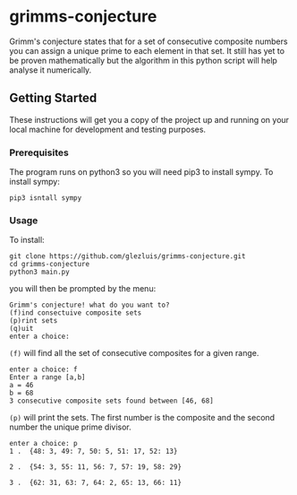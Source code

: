 # grimms-conjecture
Grimm's conjecture states that for a set of consecutive composite numbers you can assign a unique prime to each element in that set. It still has yet to be proven mathematically but the algorithm in this python script will help analyse it numerically. 

## Getting Started
These instructions will get you a copy of the project up and running on your local machine for development and testing purposes. 

### Prerequisites
The program runs on python3 so you will need pip3 to install sympy. 
To install sympy:
```
pip3 isntall sympy
```

### Usage

To install: 
```
git clone https://github.com/glezluis/grimms-conjecture.git
cd grimms-conjecture
python3 main.py
```

you will then be prompted by the menu:

```
Grimm's conjecture! what do you want to?
(f)ind consectuive composite sets
(p)rint sets
(q)uit
enter a choice:
```
```(f)``` will find all the set of consecutive composites for a given range. 
```
enter a choice: f
Enter a range [a,b]
a = 46
b = 68
3 consecutive composite sets found between [46, 68]
```
```(p)``` will print the sets. The first number is the composite and the second number the unique prime divisor. 
```
enter a choice: p
1 .  {48: 3, 49: 7, 50: 5, 51: 17, 52: 13}

2 .  {54: 3, 55: 11, 56: 7, 57: 19, 58: 29}

3 .  {62: 31, 63: 7, 64: 2, 65: 13, 66: 11}
```
